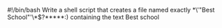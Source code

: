 #!/bin/bash
Write a shell script that creates a file named exactly \*\\'"Best School"\'\\*$\?\*\*\*\*\*:) containing the text Best school
